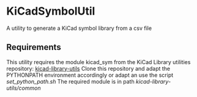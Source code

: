 # KiCadSymbolUtil
A utility to generate a KiCad symbol library from a csv file

## Requirements
This utility requires the module kicad_sym
from the KiCad Library utilities repository:
[kicad-library-utils](https://gitlab.com/kicad/libraries/kicad-library-utils.git)
Clone this repository and adapt the PYTHONPATH environment accordingly or adapt
an use the script *set_python_path.sh*
The required module is in path *kicad-library-utils/common*

